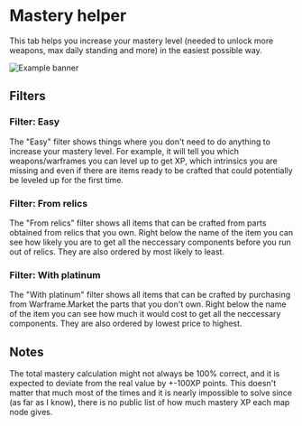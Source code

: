 # Mastery helper

This tab helps you increase your mastery level (needed to unlock more weapons, max daily standing and more) in the easiest possible way.

![Example banner](./assets/MasteryHelper.png)

## Filters

### Filter: Easy

The "Easy" filter shows things where you don't need to do anything to increase your mastery level. For example, it will tell you which weapons/warframes you can level up to get XP, which intrinsics you are missing and even if there are items ready to be crafted that could potentially be leveled up for the first time.

### Filter: From relics

The "From relics" filter shows all items that can be crafted from parts obtained from relics that you own. Right below the name of the item you can see how likely you are to get all the neccessary components before you run out of relics. They are also ordered by most likely to least.

### Filter: With platinum

The "With platinum" filter shows all items that can be crafted by purchasing from Warframe.Market the parts that you don't own. Right below the name of the item you can see how much it would cost to get all the neccessary components. They are also ordered by lowest price to highest.

## Notes

The total mastery calculation might not always be 100% correct, and it is expected to deviate from the real value by +-100XP points. This doesn't matter that much most of the times and it is nearly impossible to solve since (as far as I know), there is no public list of how much mastery XP each map node gives.

